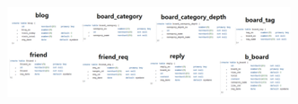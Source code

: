 <img src="https://github.com/qrtz7950/MVC-Model-2-Blog-Project/blob/master/table/%EC%A0%9C%EB%AA%A9%20%EC%97%86%EC%9D%8C.png?raw=true">
